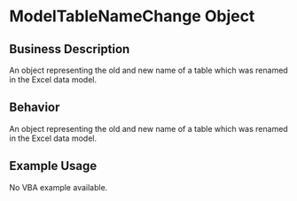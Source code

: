 # ModelTableNameChange Object

## Business Description
An object representing the old and new name of a table which was renamed in the Excel data model.

## Behavior
An object representing the old and new name of a table which was renamed in the Excel data model.

## Example Usage
No VBA example available.